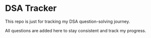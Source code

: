 #  DSA Tracker

This repo is just for tracking my DSA question-solving journey.

All questions are added here to stay consistent and track my progress. 


